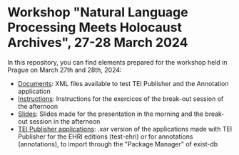 # Workshop "Natural Language Processing Meets Holocaust Archives", 27-28 March 2024

In this repository, you can find elements prepared for the workshop held in Prague on March 27th and 28th, 2024:

- [Documents](https://github.com/FloChiff/workshop-nlp-ehri/tree/main/documents): XML files available to test TEI Publisher and the Annotation application
- [Instructions](https://github.com/FloChiff/workshop-nlp-ehri/tree/main/instructions): Instructions for the exercices of the break-out session of the afternoon
- [Slides](https://github.com/FloChiff/workshop-nlp-ehri/tree/main/slides): Slides made for the presentation in the morning and the break-out session in the afternoon
- [TEI Publisher applications](https://github.com/FloChiff/workshop-nlp-ehri/tree/main/applications): .xar version of the applications made with TEI Publisher for the EHRI editions (test-ehri) or for annotations (annotations), to import through the "Package Manager" of exist-db
